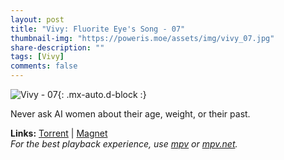 ```yaml
---
layout: post
title: "Vivy: Fluorite Eye's Song - 07"
thumbnail-img: "https://poweris.moe/assets/img/vivy_07.jpg"
share-description: ""
tags: [Vivy]
comments: false
---
```


![Vivy - 07](https://poweris.moe/assets/img/vivy_07.jpg){: .mx-auto.d-block :}

Never ask AI women about their age, weight, or their past.
<!-- excerpt-end -->

**Links:** [Torrent](https://nyaa.si/view/1388121) | [Magnet](magnet:?xt=urn:btih:5e09374ffbeca127fe2b8ad45841bda67275ac92&dn=%5BYameteTomete%5D%20Vivy%20-%20Fluorite%20Eye%27s%20Song%20-%2007%20%5B899F8D23%5D.mkv&tr=http%3A%2F%2Fnyaa.tracker.wf%3A7777%2Fannounce&tr=udp%3A%2F%2Fopen.stealth.si%3A80%2Fannounce&tr=udp%3A%2F%2Ftracker.opentrackr.org%3A1337%2Fannounce&tr=udp%3A%2F%2Fexodus.desync.com%3A6969%2Fannounce&tr=udp%3A%2F%2Ftracker.torrent.eu.org%3A451%2Fannounce) <br>
*For the best playback experience, use [mpv](https://mpv.io/) or [mpv.net](https://mpv-net.github.io/mpv.net-web-site/).*
